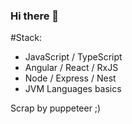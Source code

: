 ### Hi there 👋

#Stack: 

  - JavaScript / TypeScript
  - Angular / React / RxJS
  - Node / Express / Nest
  - JVM Languages basics

Scrap by puppeteer ;)

<!--
**takatejr/takatejr** is a ✨ _special_ ✨ repository because its `README.md` (this file) appears on your GitHub profile.

Here are some ideas to get you started:

- 🔭 I’m currently working on ...
- 🌱 I’m currently learning ...
- 👯 I’m looking to collaborate on ...
- 🤔 I’m looking for help with ...
- 💬 Ask me about ...
- 📫 How to reach me: ...
- 😄 Pronouns: ...
- ⚡ Fun fact: ...
-->
